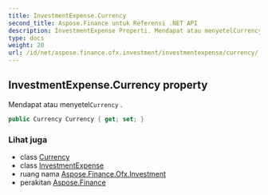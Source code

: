 ```yaml
---
title: InvestmentExpense.Currency
second_title: Aspose.Finance untuk Referensi .NET API
description: InvestmentExpense Properti. Mendapat atau menyetelCurrency .
type: docs
weight: 20
url: /id/net/aspose.finance.ofx.investment/investmentexpense/currency/
---
```

## InvestmentExpense.Currency property

Mendapat atau menyetel`Currency` .

```csharp
public Currency Currency { get; set; }
```

### Lihat juga

* class [Currency](../../../aspose.finance.ofx/currency/)
* class [InvestmentExpense](../)
* ruang nama [Aspose.Finance.Ofx.Investment](../../investmentexpense/)
* perakitan [Aspose.Finance](../../../)


